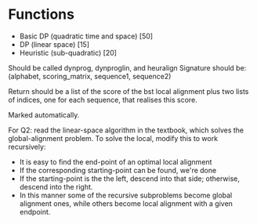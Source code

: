 # Functions
* Basic DP (quadratic time and space) [50]
* DP (linear space) [15]
* Heuristic (sub-quadratic) [20]


Should be called dynprog, dynproglin, and heuralign
Signature should be: (alphabet, scoring_matrix, sequence1, sequence2)

Return should be a list of the score of the bst local alignment plus two lists
of indices, one for each sequence, that realises this score. 

Marked automatically. 

For Q2: read the linear-space algorithm in the textbook, which
solves the global-alignment problem. To solve the local, modify
this to work recursively:
* It is easy to find the end-point of an optimal local alignment
* If the corresponding starting-point can be found, we're done
* If the starting-point is the the left, descend into that side;
otherwise, descend into the right. 
* In this manner some of the recursive subproblems become global alignment ones,
while others become local alignment with a given endpoint. 
